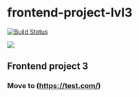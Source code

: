 # frontend-project-lvl3
[![Build Status](https://travis-ci.org/pbychenko/frontend-project-lvl3.svg?branch=master)](https://travis-ci.org/pbychenko/frontend-project-lvl3)

<a href="https://codeclimate.com/github/pbychenko/frontend-project-lvl3/maintainability"><img src="https://api.codeclimate.com/v1/badges/3b1dfdbd9c32dc2e5c48/maintainability" /></a>


## Frontend project 3

### Move to (https://test.com/)